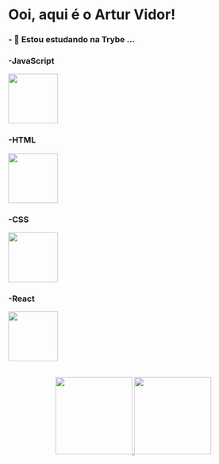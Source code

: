 <h1>Ooi, aqui é o Artur Vidor!</h1>

<h3>- 🌱 Estou estudando na Trybe ...</h3>
<table>
<div>
  <h3>-JavaScript</h3>
  <img height="100em" src="https://www.pikpng.com/pngl/b/382-3820251_understand-javascripts-this-keyword-in-depth-from-javascript.png" />
</div>
<div>
  <h3>-HTML</h3>
  <img height="100em" src="https://upload.wikimedia.org/wikipedia/commons/thumb/6/61/HTML5_logo_and_wordmark.svg/2048px-HTML5_logo_and_wordmark.svg.png" />
</div>
<div>
  <h3>-CSS</h3>
  <img height="100em" src="https://logospng.org/download/css-3/logo-css-3-2048.png" />
</div>
<div>
  <h3>-React</h3>
  <img height="100em" src="https://user-images.githubusercontent.com/90942386/187542014-c4f6c276-802e-4bd8-93c8-2d679a21f348.png" />
</div>
</table>
<div align="center">
  <a href="https://github.com/vidorartur">
  <img height="155em" src="https://github-readme-stats.vercel.app/api?username=vidorartur&theme=dark&show_icons=true"/>
  <img height="155em" src="https://github-readme-stats.vercel.app/api/top-langs/?username=vidorartur&layout=compact&langs_count=7&theme=dark"/>
</div>
